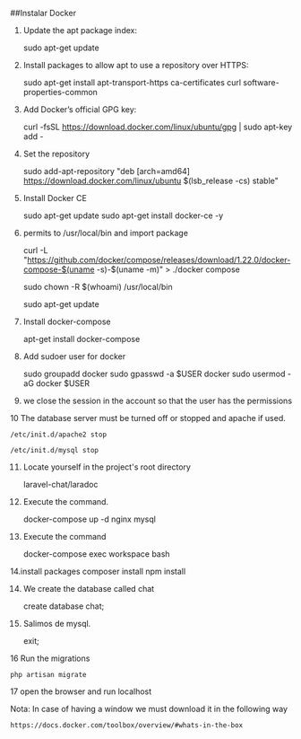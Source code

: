 ##Instalar Docker

1. Update the apt package index:
	
	sudo apt-get update

2. Install packages to allow apt to use a repository over HTTPS:

	sudo apt-get install apt-transport-https ca-certificates curl software-properties-common

3. Add Docker’s official GPG key:

	curl -fsSL https://download.docker.com/linux/ubuntu/gpg | sudo apt-key add -

4. Set the repository

	sudo add-apt-repository "deb [arch=amd64] https://download.docker.com/linux/ubuntu $(lsb_release -cs) stable"
	
5. Install Docker CE
	
	sudo apt-get update
	sudo apt-get install docker-ce -y
 
6. permits to /usr/local/bin and import package
	
	curl -L "https://github.com/docker/compose/releases/download/1.22.0/docker-compose-$(uname -s)-$(uname -m)" > ./docker		compose
	
	sudo chown -R $(whoami) /usr/local/bin
	
	sudo apt-get update

7. Install docker-compose

	apt-get install docker-compose

8. Add sudoer user for docker
	
	sudo groupadd docker
	sudo gpasswd -a $USER docker
	sudo usermod -aG docker $USER
  
9. we close the session in the account so that the user has the permissions

10 The database server must be turned off or stopped and apache if used.

	/etc/init.d/apache2 stop

	/etc/init.d/mysql stop

11. Locate yourself in the project's root directory

	laravel-chat/laradoc

12. Execute the command.

	docker-compose up -d nginx mysql

13. Execute the command

	docker-compose exec workspace bash
	
14.install packages
	composer install
	npm install

14. We create the database called chat

	create database chat;

15. Salimos de mysql.

	exit;

16 Run the migrations

	php artisan migrate

17 open the browser and run localhost

Nota: In case of having a window we must download it in the following way

	https://docs.docker.com/toolbox/overview/#whats-in-the-box



